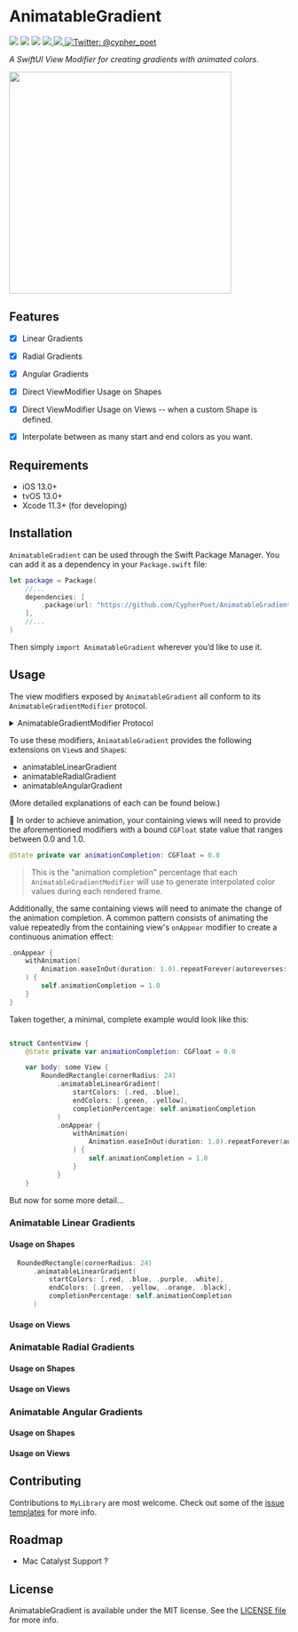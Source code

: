 # AnimatableGradient


<p>
    <img src="https://img.shields.io/badge/Swift-5.1-F06C33.svg" />
    <img src="https://img.shields.io/badge/iOS-13.0+-865EFC.svg" />
    <img src="https://img.shields.io/badge/License-MIT-blue.svg" />
    <a href="https://github.com/apple/swift-package-manager">
      <img src="https://img.shields.io/badge/spm-compatible-brightgreen.svg?style=flat" />
    </a>
    <a href="https://github.com/CypherPoet/AnimatableGradient/actions">
      <img src="https://github.com/CypherPoet/AnimatableGradient/workflows/Builds/badge.svg" />
    </a>
    <a href="https://twitter.com/cypher_poet">
        <img src="https://img.shields.io/badge/Contact-@cypher_poet-lightgrey.svg?style=flat" alt="Twitter: @cypher_poet" />
    </a>
</p>


_A SwiftUI View Modifier for creating gradients with animated colors_.


<div>
  <img src="./Assets/Screenshots/linear-gradient-recording-1.gif" width="400px">
</div>



## Features

- [x] Linear Gradients
- [x] Radial Gradients
- [x] Angular Gradients
- [x] Direct ViewModifier Usage on Shapes
- [x] Direct ViewModifier Usage on Views -- when a custom Shape is defined.
- [x] Interpolate between as many start and end colors as you want.



## Requirements

- iOS 13.0+
- tvOS 13.0+
- Xcode 11.3+ (for developing)



## Installation

`AnimatableGradient` can be used through the Swift Package Manager. You can add it as a dependency in your `Package.swift` file:

```swift
let package = Package(
    //...
    dependencies: [
        .package(url: "https://github.com/CypherPoet/AnimatableGradient", .branch("master")),
    ],
    //...
)
```

Then simply `import AnimatableGradient` wherever you’d like to use it.


## Usage

The view modifiers exposed by `AnimatableGradient` all conform to its `AnimatableGradientModifier` protocol.

<details>
<summary>AnimatableGradientModifier Protocol</summary>

```swift
protocol AnimatableGradientModifier: AnimatableModifier {
    associatedtype BaseShape: Shape
    associatedtype GradientShapeStyle: ShapeStyle

    var baseShape: BaseShape { get }
    var startColors: [UIColor] { get }
    var endColors: [UIColor] { get }

    var completionPercentage: CGFloat { get set }

    func gradientFill(in geometry: GeometryProxy) -> GradientShapeStyle
}

```

</details>


To use these modifiers, `AnimatableGradient` provides the following extensions on `View`s and `Shape`s:

- animatableLinearGradient
- animatableRadialGradient
- animatableAngularGradient

(More detailed explanations of each can be found below.)

🔑 In order to achieve animation, your containing views will need to provide the aforementioned modifiers with a bound `CGFloat` state value that ranges between 0.0 and 1.0.

```swift
@State private var animationCompletion: CGFloat = 0.0
```

> This is the "animation completion" percentage that each `AnimatableGradientModifier` will use to generate interpolated color values during each rendered frame.

Additionally, the same containing views will need to animate the change of the animation completion. A common pattern consists of animating the value repeatedly from the containing view's `onAppear` modifier to create a continuous animation effect:

```swift
.onAppear {
    withAnimation(
        Animation.easeInOut(duration: 1.0).repeatForever(autoreverses: true)
    ) {
        self.animationCompletion = 1.0
    }
}
```

Taken together, a minimal, complete example would look like this:

```swift

struct ContentView {
    @State private var animationCompletion: CGFloat = 0.0

    var body: some View {
        RoundedRectangle(cornerRadius: 24)
            .animatableLinearGradient(
                startColors: [.red, .blue],
                endColors: [.green, .yellow],
                completionPercentage: self.animationCompletion
            )
            .onAppear {
                withAnimation(
                    Animation.easeInOut(duration: 1.0).repeatForever(autoreverses: true)
                ) {
                    self.animationCompletion = 1.0
                }
            }
    }

```

But now for some more detail...


### Animatable Linear Gradients

#### Usage on Shapes

```swift
  RoundedRectangle(cornerRadius: 24)
      .animatableLinearGradient(
          startColors: [.red, .blue, .purple, .white],
          endColors: [.green, .yellow, .orange, .black],
          completionPercentage: self.animationCompletion
      )
```

#### Usage on Views



### Animatable Radial Gradients

#### Usage on Shapes
#### Usage on Views


### Animatable Angular Gradients

#### Usage on Shapes
#### Usage on Views



## Contributing

Contributions to `MyLibrary` are most welcome. Check out some of the [issue templates](./.github/ISSUE_TEMPLATE/) for more info.



## Roadmap

- Mac Catalyst Support ?



## License

AnimatableGradient is available under the MIT license. See the [LICENSE file](./LICENSE) for more info.
